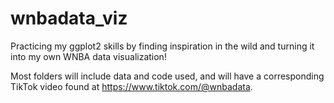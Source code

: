 # wnbadata_viz
Practicing my ggplot2 skills by finding inspiration in the wild and turning it into my own WNBA data visualization!

Most folders will include data and code used, and will have a corresponding TikTok video found at https://www.tiktok.com/@wnbadata.

